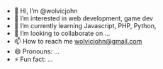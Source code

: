 - 👋 Hi, I’m @wolvicjohn
- 👀 I’m interested in web development, game dev
- 🌱 I’m currently learning Javascript, PHP, Python, 
- 💞️ I’m looking to collaborate on ...
- 📫 How to reach me wolvicjohn@gmail.com
- 😄 Pronouns: ...
- ⚡ Fun fact: ...

<!---
wolvicjohn/wolvicjohn is a ✨ special ✨ repository because its `README.md` (this file) appears on your GitHub profile.
You can click the Preview link to take a look at your changes.
--->
